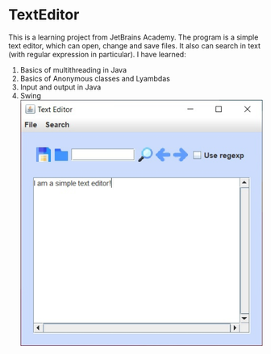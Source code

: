 # TextEditor
This is a learning project from JetBrains Academy.
The program is a simple text editor, which can open, change and save files. It also can search in text (with regular expression in particular).
I have learned: 
1. Basics of multithreading in Java
2. Basics of Anonymous classes and Lyambdas
3. Input and output in Java
4. Swing
![Image alt](https://github.com/GaynelleFlores/TextEditor/blob/main/screenshot.jpg) 
